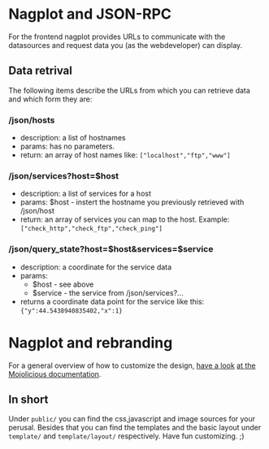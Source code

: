 # Nagplot and JSON-RPC

For the frontend nagplot provides URLs to communicate with the datasources and
request data you (as the webdeveloper) can display.

## Data retrival

The following items describe the URLs from which you can retrieve data and which form they are:

### /json/hosts

- description: a list of hostnames
- params: has no parameters.
- return: an array of host names like: ```["localhost","ftp","www"]```

### /json/services?host=$host

- description: a list of services for a host
- params: $host - instert the hostname you previously retrieved with /json/host
- return: an array of services you can map to the host. 
  Example: ```["check_http","check_ftp","check_ping"]```

### /json/query_state?host=$host&services=$service

- description: a coordinate for the service data
- params:
  - $host - see above
  - $service - the service from /json/services?...
- returns a coordinate data point for the service like this: ```{"y":44.5438940835402,"x":1}```

# Nagplot and rebranding

For a general overview of how to customize the design, [have a look](https://github.com/kraih/mojo/wiki/Working-with-the-templating-system) [at the](http://mojolicio.us/perldoc/Mojolicious/Plugin/DefaultHelpers)
[Mojolicious documentation](http://mojolicio.us/perldoc/Mojo/Template).

## In short

Under `public/` you can find the css,javascript and image sources for your
perusal. Besides that you can find the templates and the basic layout under
`template/` and `template/layout/` respectively. Have fun customizing. ;)
